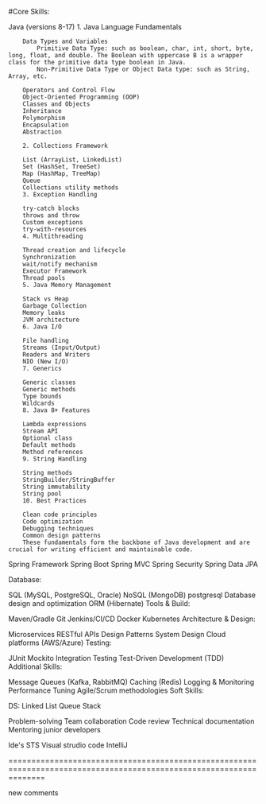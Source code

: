 
#Core Skills:

Java (versions 8-17)
    1. Java Language Fundamentals

        Data Types and Variables
            Primitive Data Type: such as boolean, char, int, short, byte, long, float, and double. The Boolean with uppercase B is a wrapper class for the primitive data type boolean in Java.
            Non-Primitive Data Type or Object Data type: such as String, Array, etc.

        Operators and Control Flow
        Object-Oriented Programming (OOP)
        Classes and Objects
        Inheritance
        Polymorphism
        Encapsulation
        Abstraction

        2. Collections Framework

        List (ArrayList, LinkedList)
        Set (HashSet, TreeSet)
        Map (HashMap, TreeMap)
        Queue
        Collections utility methods
        3. Exception Handling

        try-catch blocks
        throws and throw
        Custom exceptions
        try-with-resources
        4. Multithreading

        Thread creation and lifecycle
        Synchronization
        wait/notify mechanism
        Executor Framework
        Thread pools
        5. Java Memory Management

        Stack vs Heap
        Garbage Collection
        Memory leaks
        JVM architecture
        6. Java I/O

        File handling
        Streams (Input/Output)
        Readers and Writers
        NIO (New I/O)
        7. Generics

        Generic classes
        Generic methods
        Type bounds
        Wildcards
        8. Java 8+ Features

        Lambda expressions
        Stream API
        Optional class
        Default methods
        Method references
        9. String Handling

        String methods
        StringBuilder/StringBuffer
        String immutability
        String pool
        10. Best Practices

        Clean code principles
        Code optimization
        Debugging techniques
        Common design patterns
        These fundamentals form the backbone of Java development and are crucial for writing efficient and maintainable code.
        
Spring Framework
Spring Boot
Spring MVC
Spring Security
Spring Data JPA

Database:

SQL (MySQL, PostgreSQL, Oracle)
NoSQL (MongoDB)
postgresql
Database design and optimization
ORM (Hibernate)
Tools & Build: 

Maven/Gradle
Git
Jenkins/CI/CD
Docker
Kubernetes
Architecture & Design:

Microservices
RESTful APIs
Design Patterns
System Design
Cloud platforms (AWS/Azure)
Testing:

JUnit
Mockito
Integration Testing
Test-Driven Development (TDD)
Additional Skills:

Message Queues (Kafka, RabbitMQ)
Caching (Redis)
Logging & Monitoring
Performance Tuning
Agile/Scrum methodologies
Soft Skills:

DS:
Linked List
Queue
Stack

Problem-solving
Team collaboration
Code review
Technical documentation
Mentoring junior developers

Ide's
STS
Visual strudio code
IntelliJ


====================================================================================================================

new comments